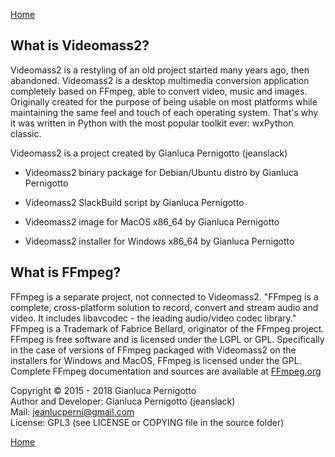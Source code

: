[Home](index.md)

## What is Videomass2?

Videomass2 is a restyling of an old project started many years ago, then abandoned. 
Videomass2 is a desktop multimedia conversion application completely based on FFmpeg, 
able to convert video, music and images. Originally created for the purpose of being 
usable on most platforms while maintaining the same feel and touch of each operating system.
That's why it was written in Python with the most popular toolkit ever: wxPython classic.   

Videomass2 is a project created by Gianluca Pernigotto (jeanslack)

- Videomass2 binary package for Debian/Ubuntu distro by Gianluca Pernigotto   
    
- Videomass2 SlackBuild script by Gianluca Pernigotto    

- Videomass2 image for MacOS x86_64 by Gianluca Pernigotto
    
- Videomass2 installer for Windows x86_64 by Gianluca Pernigotto   
    
## What is FFmpeg?

FFmpeg is a separate project, not connected to Videomass2. "FFmpeg is a complete, cross-platform solution to record, convert and stream audio and video. It includes libavcodec - the leading audio/video codec library." FFmpeg is a Trademark of Fabrice Bellard, originator of the FFmpeg project. FFmpeg is free software and is licensed under the LGPL or GPL. Specifically in the case of versions of FFmpeg packaged with Videomass2 on the installers for Windows and MacOS, FFmpeg is licensed under the GPL. Complete FFmpeg documentation and sources are available at [FFmpeg.org](https://www.ffmpeg.org/)

Copyright © 2015 - 2018 Gianluca Pernigotto   
Author and Developer: Gianluca Pernigotto (jeanslack)  
Mail: <jeanlucperni@gmail.com>   
License: GPL3 (see LICENSE or COPYING file in the source folder)

[Home](index.md)
